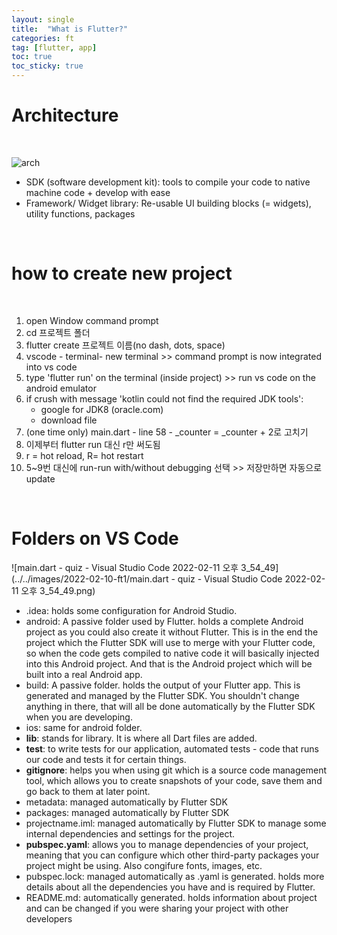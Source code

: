 ```yaml
---
layout: single
title:  "What is Flutter?"
categories: ft
tag: [flutter, app]
toc: true
toc_sticky: true
---
```


# Architecture

<br>

![arch](../../images/2022-02-10-ft1/arch.jpg)


- SDK (software development kit): tools to compile your code to native machine code + develop with ease
- Framework/ Widget library: Re-usable UI building blocks (= widgets), utility functions, packages 

<br>

# how to create new project

<br>

1. open Window command prompt
2. cd 프로젝트 폴더
3. flutter create 프로젝트 이름(no dash, dots, space)
4. vscode - terminal- new terminal >> command prompt is now integrated into vs code
5. type 'flutter run' on the terminal (inside project) >> run vs code on the android emulator
6. if crush with message 'kotlin could not find the required JDK tools':
   - google for JDK8 (oracle.com)
   - download file 
7. (one time only) main.dart - line 58 - _counter = _counter + 2로 고치기
8. 이제부터 flutter run 대신 r만 써도됨
9. r = hot reload, R= hot restart 
10.  5~9번 대신에 run-run with/without debugging 선택 >> 저장만하면 자동으로 update

<br>

# Folders on VS Code



![main.dart - quiz - Visual Studio Code 2022-02-11 오후 3_54_49](../../images/2022-02-10-ft1/main.dart - quiz - Visual Studio Code 2022-02-11 오후 3_54_49.png)

- .idea: holds some configuration for Android Studio. 
- android: A passive folder used by Flutter. holds a complete Android project as you could also create it without Flutter. This is in the end the project which the Flutter SDK will use to merge with your Flutter code, so when the code gets compiled to native code it will basically injected into this Android project. And that is the Android project which will be built into a real Android app. 
-  build: A passive folder. holds the output of your Flutter app. This is generated and managed by the Flutter SDK. You shouldn't change anything in there, that will all be done automatically by the Flutter SDK when you are developing.
- ios: same for android folder.
- <b>lib</b>: stands for library. It is where all Dart files are added.
- <b>test</b>: to write tests for our application, automated tests - code that runs our code and tests it for certain things. 
- <b>gitignore</b>: helps you when using git which is a source code management tool, which allows you to create snapshots of your code, save them and go back to them at later point. 
- metadata: managed automatically by Flutter SDK
- packages: managed automatically by Flutter SDK
- projectname.iml: managed automatically by Flutter SDK to manage some internal dependencies and settings for the project.
- <b>pubspec.yaml</b>: allows you to manage dependencies of your project, meaning that you can configure which other third-party packages your project might be using. Also congifure fonts, images, etc. 
- pubspec.lock: managed automatically as .yaml is generated. holds more details about all the dependencies you have and is required by Flutter.
- README.md: automatically generated. holds information about project and can be changed if you were sharing your project with other developers
